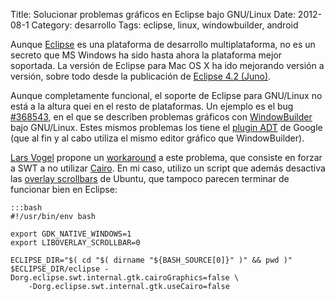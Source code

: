Title: Solucionar problemas gráficos en Eclipse bajo GNU/Linux
Date: 2012-08-1
Category: desarrollo
Tags: eclipse, linux, windowbuilder, android

Aunque [Eclipse][1] es una plataforma de desarrollo multiplataforma, no es un
secreto que MS Windows ha sido hasta ahora la plataforma mejor soportada.
La versión de Eclipse para Mac OS X ha ido mejorando versión a versión, sobre
todo desde la publicación de [Eclipse 4.2 (Juno)][2].

Aunque completamente funcional, el soporte de Eclipse para GNU/Linux no está a
la altura quei en el resto de plataformas. Un ejemplo es el bug [#368543][4],
en el que se describen problemas gráficos con [WindowBuilder][3] bajo
GNU/Linux. Estes mismos problemas los tiene el [plugin ADT][5] de Google (que
al fin y al cabo utiliza el mismo editor gráfico que WindowBuilder).

[Lars Vogel][5] propone un [workaround][6] a este problema, que consiste en
forzar a SWT a no utilizar [Cairo][7]. En mi caso, utilizo un script que
además desactiva las [overlay scrollbars][8] de Ubuntu, que tampoco parecen
terminar de funcionar bien en Eclipse:

    :::bash
    #!/usr/bin/env bash

    export GDK_NATIVE_WINDOWS=1
    export LIBOVERLAY_SCROLLBAR=0

    ECLIPSE_DIR="$( cd "$( dirname "${BASH_SOURCE[0]}" )" && pwd )"
    $ECLIPSE_DIR/eclipse -Dorg.eclipse.swt.internal.gtk.cairoGraphics=false \
        -Dorg.eclipse.swt.internal.gtk.useCairo=false

[1]: http://www.eclipse.org
[2]: http://www.eclipse.org/juno
[3]: http://www.eclipse.org/windowbuilder/
[4]: https://bugs.eclipse.org/bugs/show_bug.cgi?id=368543
[5]: http://developer.android.com/tools/sdk/eclipse-adt.html
[5]: https://twitter.com/vogella/
[6]: https://bugs.eclipse.org/bugs/show_bug.cgi?id=368543#c17
[7]: http://cairographics.org/
[8]: https://launchpad.net/ayatana-scrollbar/

